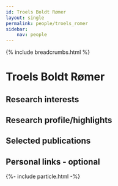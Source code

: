 ```yaml
---
id: Troels Boldt Rømer
layout: single
permalink: people/troels_romer
sidebar:
    nav: people
---
```

{% include breadcrumbs.html %}
<br>

# Troels Boldt Rømer


## Research interests


## Research profile/highlights

## Selected publications

## Personal links - optional


<script></script>
{%- include particle.html -%}


<div class="imageright" id="particles-js"></div>
<div id="particles-js1" class="imageleft"></div>  